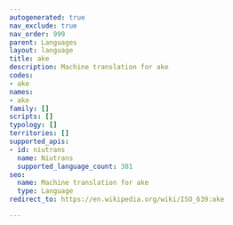 ```yaml
---
autogenerated: true
nav_exclude: true
nav_order: 999
parent: Languages
layout: language
title: ake
description: Machine translation for ake
codes:
- ake
names:
- ake
family: []
scripts: []
typology: []
territories: []
supported_apis:
- id: niutrans
  name: Niutrans
  supported_language_count: 381
seo:
  name: Machine translation for ake
  type: Language
redirect_to: https://en.wikipedia.org/wiki/ISO_639:ake

---
```


